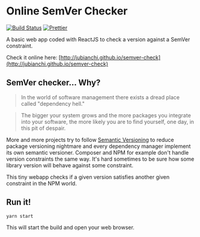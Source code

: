 # Online SemVer Checker

[![Build Status](https://travis-ci.org/jubianchi/semver-check.svg?branch=master)](https://travis-ci.org/jubianchi/semver-check)
[![Prettier](https://img.shields.io/badge/code_style-prettier-ff69b4.svg?style=flat-square)](https://github.com/prettier/prettier)

A basic web app coded with ReactJS to check a version against a SemVer constraint.

Check it online here: [http://jubianchi.github.io/semver-check](http://jubianchi.github.io/semver-check)

## SemVer checker... Why?

> In the world of software management there exists a dread place called "dependency hell."

> The bigger your system grows and the more packages you integrate into your software, the more likely you are to find yourself, one day, in this pit of despair.

More and more projects try to follow [Semantic Versioning](http://semver.org/) to reduce package versioning nightmare and every dependency manager implement its own semantic versioner.
Composer and NPM for example don't handle version constraints the same way. It's hard sometimes to be sure how some library version will behave against some constraint.

This tiny webapp checks if a given version satisfies another given constraint in the NPM world.

## Run it!

```
yarn start
```

This will start the build and open your web browser.
